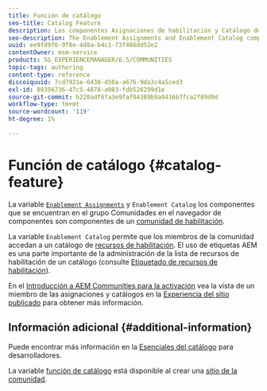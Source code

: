 ```yaml
---
title: Función de catálogo
seo-title: Catalog Feature
description: Los componentes Asignaciones de habilitación y Catálogo de habilitación son componentes de una comunidad de habilitación
seo-description: The Enablement Assignments and Enablement Catalog components are components of an enablement community
uuid: ee9fd9f6-9f8e-4d8a-b4c1-73f466dd52e2
contentOwner: msm-service
products: SG_EXPERIENCEMANAGER/6.5/COMMUNITIES
topic-tags: authoring
content-type: reference
discoiquuid: 7cd7921e-6438-450a-a676-9da3c4a5ced3
exl-id: 88356736-47c5-4878-a083-fdb526299d1e
source-git-commit: b220adf6fa3e9faf94389b9a9416b7fca2f89d9d
workflow-type: tm+mt
source-wordcount: '119'
ht-degree: 1%

---
```


# Función de catálogo {#catalog-feature}

La variable [`Enablement Assignments`](assignments.md) y `Enablement Catalog` los componentes que se encuentran en el grupo Comunidades en el navegador de componentes son componentes de un [comunidad de habilitación](overview.md#enablement-community).

La variable `Enablement Catalog` permite que los miembros de la comunidad accedan a un catálogo de [recursos de habilitación](resources.md). El uso de etiquetas AEM es una parte importante de la administración de la lista de recursos de habilitación de un catálogo (consulte [Etiquetado de recursos de habilitación](tag-resources.md)).

En el [Introducción a AEM Communities para la activación](getting-started-enablement.md) vea la vista de un miembro de las asignaciones y catálogos en la [Experiencia del sitio publicado](enablement-published-site.md) para obtener más información.

## Información adicional {#additional-information}

Puede encontrar más información en la [Esenciales del catálogo](catalog-developer-essentials.md) para desarrolladores.

La variable [función de catálogo](functions.md#catalog-function) está disponible al crear una [sitio de la comunidad](sites-console.md).
